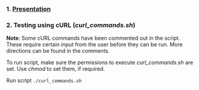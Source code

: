 ### 1. [Presentation](https://docs.google.com/presentation/d/1gq9CSK326j1JeNT9wBxwPIgMIjG17SPbuzkdrCKf3mc/edit?usp=sharing) 

### 2. Testing using cURL (_curl_commands.sh_)

**Note**: Some cURL commands have been commented out in the script. These require certain input from the user before they can be run. More directions can be found in the comments.

To run script, make sure the permissions to execute _curl_commands.sh_ are set. Use _chmod_ to set them, if required.

Run script `./curl_commands.sh`

